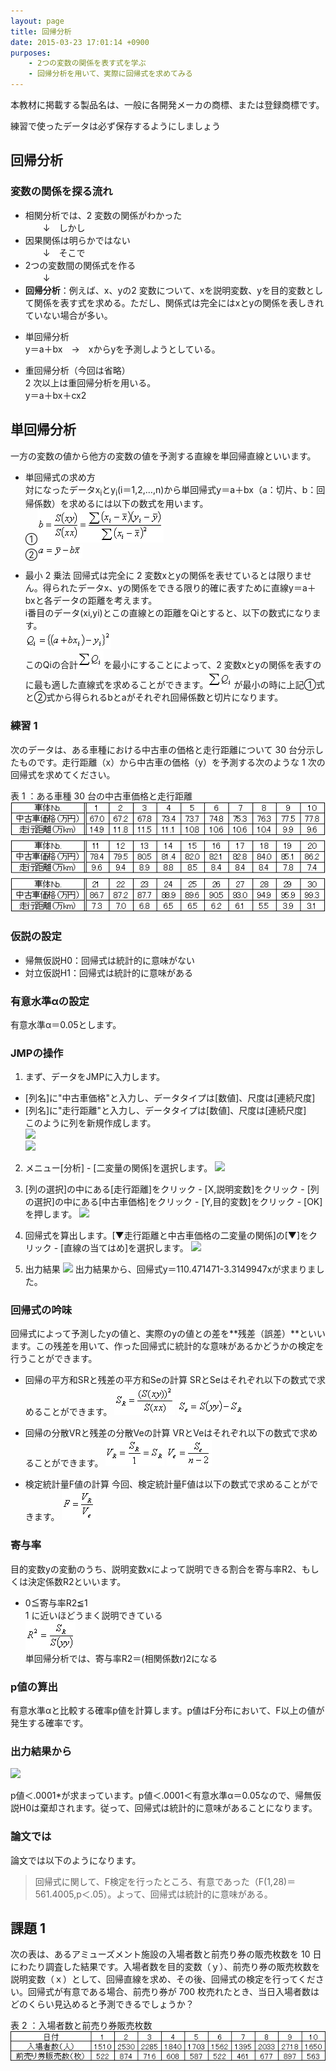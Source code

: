 ```yaml
---
layout: page
title: 回帰分析
date: 2015-03-23 17:01:14 +0900
purposes:
    - 2つの変数の関係を表す式を学ぶ
    - 回帰分析を用いて、実際に回帰式を求めてみる
---
```


本教材に掲載する製品名は、一般に各開発メーカの商標、または登録商標です。

練習で使ったデータは必ず保存するようにしましょう


回帰分析
--------------
### 変数の関係を探る流れ

* 相関分析では、2 変数の関係がわかった  
　　↓　しかし  
* 因果関係は明らかではない  
　　↓　そこで  
* 2つの変数間の関係式を作る  
　　↓  
* **回帰分析**：例えば、x、yの2 変数について、xを説明変数、yを目的変数として関係を表す式を求める。ただし、関係式は完全にはxとyの関係を表しきれていない場合が多い。

 - 単回帰分析  
 y＝a＋bx　→　xからyを予測しようとしている。  

 - 重回帰分析（今回は省略）  
 2 次以上は重回帰分析を用いる。  
 y＝a＋bx＋cx2


単回帰分析
--------------
一方の変数の値から他方の変数の値を予測する直線を単回帰直線といいます。

* 単回帰式の求め方  
対になったデータx<sub>i</sub>とy<sub>i</sub>(i＝1,2,…,n)から単回帰式y＝a＋bx（a：切片、b：回帰係数）を求めるには以下の数式を用います。  
 ①![回帰係数b](./pic/07_02b.png)  
 ②![切片a](./pic/07_03a.png)

* 最小 2 乗法
 回帰式は完全に 2 変数xとyの関係を表せているとは限りません。得られたデータx、yの関係をできる限り的確に表すために直線y＝a＋bxと各データの距離を考えます。  
 i番目のデータ(xi,yi)とこの直線との距離をQiとすると、以下の数式になります。  
 ![最小 2 乗法](./pic/07_04q.png)  
 このQiの合計![](./pic/07_05q.png)を最小にすることによって、2 変数xとyの関係を表すのに最も適した直線式を求めることができます。![](./pic/07_05q.png)が最小の時に上記①式と②式から得られるbとaがそれぞれ回帰係数と切片になります。

### 練習 1  
次のデータは、ある車種における中古車の価格と走行距離について 30 台分示したものです。走行距離（x）から中古車の価格（y）を予測する次のような 1 次の回帰式を求めてください。

表 1 ：ある車種 30 台の中古車価格と走行距離
![](./pic/07_06exQ.png)

### 仮説の設定  
* 帰無仮説H0：回帰式は統計的に意味がない
* 対立仮説H1：回帰式は統計的に意味がある

### 有意水準αの設定
有意水準α＝0.05とします。

### JMPの操作
1. まず、データをJMPに入力します。
 - [列名]に"中古車価格"と入力し、データタイプは[数値]、尺度は[連続尺度]
 - [列名]に"走行距離"と入力し、データタイプは[数値]、尺度は[連続尺度]  
このように列を新規作成します。  
![](./pic/07_07newline.bmp)  
![](./pic/07_08input.bmp)

2. メニュー[分析] - [二変量の関係]を選択します。
![](./pic/07_09analysis.bmp)  

3. [列の選択]の中にある[走行距離]をクリック - [X,説明変数]をクリック - [列の選択]の中にある[中古車価格]をクリック - [Y,目的変数]をクリック - [OK]を押します。
![](./pic/07_10analysis.bmp)

4. 回帰式を算出します。[▼走行距離と中古車価格の二変量の関係]の[▼]をクリック - [直線の当てはめ]を選択します。
![](./pic/07_11analysis.bmp)

5. 出力結果
![](./pic/07_12analysis.bmp)
出力結果から、回帰式y＝110.471471-3.3149947xが求まりました。

### 回帰式の吟味

回帰式によって予測したyの値と、実際のyの値との差を**残差（誤差）**といいます。この残差を用いて、作った回帰式に統計的な意味があるかどうかの検定を行うことができます。

* 回帰の平方和SRと残差の平方和Seの計算
SRとSeはそれぞれ以下の数式で求めることができます。
![](./pic/07_13sr.png)
![](./pic/07_14se.png)

* 回帰の分散VRと残差の分散Veの計算
VRとVeはそれぞれ以下の数式で求めることができます。
![](./pic/07_15vr.png)
![](./pic/07_16ve.png)

* 検定統計量F値の計算
今回、検定統計量F値は以下の数式で求めることができます。
![](./pic/07_17f.png)

### 寄与率
目的変数yの変動のうち、説明変数xによって説明できる割合を寄与率R2、もしくは決定係数R2といいます。

* 0≦寄与率R2≦1  
  1 に近いほどうまく説明できている  
![](./pic/07_18r.png)  
単回帰分析では、寄与率R2＝(相関係数r)2になる

### p値の算出
有意水準αと比較する確率p値を計算します。p値はF分布において、F以上の値が発生する確率です。

### 出力結果から
![](./pic/07_19analysis.bmp)

p値＜.0001*が求まっています。p値＜.0001＜有意水準α＝0.05なので、帰無仮説H0は棄却されます。従って、回帰式は統計的に意味があることになります。

### 論文では
論文では以下のようになります。

> 回帰式に関して、F検定を行ったところ、有意であった（F(1,28)＝561.4005,p＜.05）。よって、回帰式は統計的に意味がある。

課題 1
--------------
次の表は、あるアミューズメント施設の入場者数と前売り券の販売枚数を 10 日にわたり調査した結果です。入場者数を目的変数（ｙ）、前売り券の販売枚数を説明変数（ｘ）として、回帰直線を求め、その後、回帰式の検定を行ってください。回帰式が有意である場合、前売り券が 700 枚売れたとき、当日入場者数はどのくらい見込めると予測できるでしょうか？

表 2 ：入場者数と前売り券販売枚数
![](./pic/07_20Q.png)
